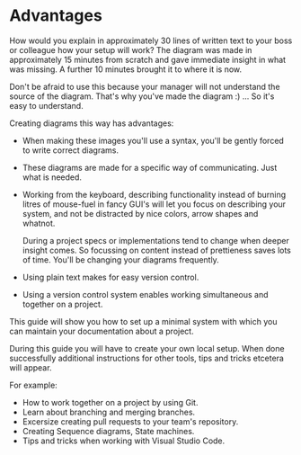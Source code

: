 # Advantages

How would you explain in approximately 30 lines of written text to your boss or colleague how your setup will work?
The diagram was made in approximately 15 minutes from scratch and gave immediate insight in what was missing. A further 10 minutes brought it to where it is now.

Don't be afraid to use this because your manager will not understand the source of the diagram. That's why you've made the diagram :) ... So it's easy to understand.

Creating diagrams this way has advantages:
- When making these images you'll use a syntax, you'll be gently forced to write correct diagrams.
- These diagrams are made for a specific way of communicating. Just what is needed.
- Working from the keyboard, describing functionality instead of burning litres of mouse-fuel in fancy GUI's will let you focus on describing your system, and not be distracted by nice colors, arrow shapes and whatnot. 
  
  During a project specs or implementations tend to change when deeper insight comes. So focussing on content instead of prettieness saves lots of time. You'll be changing your diagrams frequently.
- Using plain text makes for easy version control.
- Using a version control system enables working simultaneous and together on a project.

This guide will show you how to set up a minimal system with which you can maintain your documentation about a project.

During this guide you will have to create your own local setup. When done successfully additional instructions for other tools, tips and tricks etcetera will appear.

For example:
- How to work together on a project by using Git.
- Learn about branching and merging branches.
- Excersize creating pull requests to your team's repository.
- Creating Sequence diagrams, State machines.
- Tips and tricks when working with Visual Studio Code.